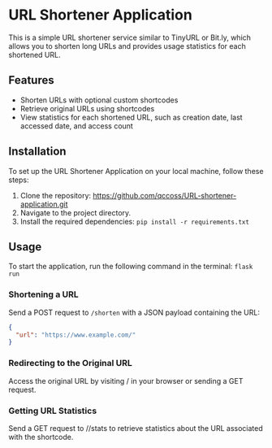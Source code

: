 # URL Shortener Application

This is a simple URL shortener service similar to TinyURL or Bit.ly, which allows you to shorten long URLs and provides usage statistics for each shortened URL.

## Features

- Shorten URLs with optional custom shortcodes
- Retrieve original URLs using shortcodes
- View statistics for each shortened URL, such as creation date, last accessed date, and access count

## Installation

To set up the URL Shortener Application on your local machine, follow these steps:

1. Clone the repository: https://github.com/qccoss/URL-shortener-application.git
3. Navigate to the project directory.
4. Install the required dependencies:
```pip install -r requirements.txt```


## Usage

To start the application, run the following command in the terminal:
```flask run```

### Shortening a URL

Send a POST request to `/shorten` with a JSON payload containing the URL:

```json
{
  "url": "https://www.example.com/"
}
```
### Redirecting to the Original URL
Access the original URL by visiting /<shortcode> in your browser or sending a GET request.

### Getting URL Statistics
Send a GET request to /<shortcode>/stats to retrieve statistics about the URL associated with the shortcode.

